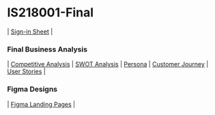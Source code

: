 # IS218001-Final
| [Sign-in Sheet](Documents/SIGNIN.md) |

### Final Business Analysis
| [Competitive Analysis](Documents/COMPETITIVE.md)
| [SWOT Analysis](Documents/SWOT.md)
| [Persona](Documents/PERSONA.md)
| [Customer Journey](Documents/CUSTOMER.md)
| [User Stories](Documents/USER.md) |

### Figma Designs
| [Figma Landing Pages](https://www.figma.com/file/F2H8CIQOK5apTFab5vQlnx/Untitled?type=design&node-id=1-2&mode=design&t=ojFMmyoXAQjRoRyp-0) |
